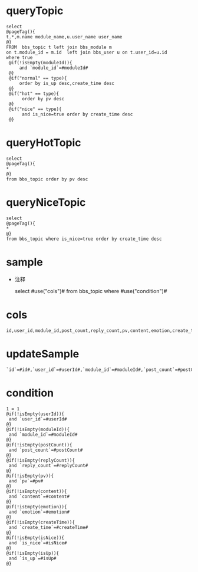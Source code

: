 queryTopic
===
	select  
	@pageTag(){
	t.*,m.name module_name,u.user_name user_name
	@}  
	FROM  bbs_topic t left join bbs_module m
	on t.module_id = m.id  left join bbs_user u on t.user_id=u.id
    where true
     @if(!isEmpty(moduleId)){
     	 and `module_id`=#moduleId#
     @}
     @if("normal" == type){
         order by is_up desc,create_time desc
     @}
     @if("hot" == type){
          order by pv desc
     @}
     @if("nice" == type){
          and is_nice=true order by create_time desc
     @}

queryHotTopic
===
    select  
    @pageTag(){
    *
    @}
    from bbs_topic order by pv desc

queryNiceTopic
===
    select 
    @pageTag(){
    *
    @}
    from bbs_topic where is_nice=true order by create_time desc

sample
===
* 注释

	select #use("cols")# from bbs_topic where #use("condition")#

cols
===

	id,user_id,module_id,post_count,reply_count,pv,content,emotion,create_time,is_nice,is_up

updateSample
===

	`id`=#id#,`user_id`=#userId#,`module_id`=#moduleId#,`post_count`=#postCount#,`reply_count`=#replyCount#,`pv`=#pv#,`content`=#content#,`emotion`=#emotion#,`create_time`=#createTime#,`is_nice`=#isNice#,`is_up`=#isUp#

condition
===

	1 = 1  
	@if(!isEmpty(userId)){
	 and `user_id`=#userId#
	@}
	@if(!isEmpty(moduleId)){
	 and `module_id`=#moduleId#
	@}
	@if(!isEmpty(postCount)){
	 and `post_count`=#postCount#
	@}
	@if(!isEmpty(replyCount)){
	 and `reply_count`=#replyCount#
	@}
	@if(!isEmpty(pv)){
	 and `pv`=#pv#
	@}
	@if(!isEmpty(content)){
	 and `content`=#content#
	@}
	@if(!isEmpty(emotion)){
	 and `emotion`=#emotion#
	@}
	@if(!isEmpty(createTime)){
	 and `create_time`=#createTime#
	@}
	@if(!isEmpty(isNice)){
	 and `is_nice`=#isNice#
	@}
	@if(!isEmpty(isUp)){
	 and `is_up`=#isUp#
	@}
	
